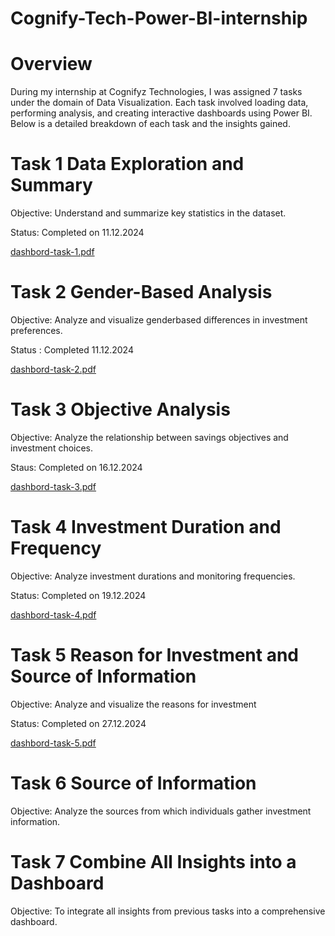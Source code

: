 # Cognify-Tech-Power-BI-internship

# Overview

During my internship at Cognifyz Technologies, I was assigned 7 tasks under the domain of Data Visualization. Each task involved loading data, performing analysis, and creating interactive dashboards using Power BI. Below is a detailed breakdown of each task and the insights gained.

# Task 1 Data Exploration and Summary
Objective: Understand and summarize key statistics in the dataset.

Status: Completed on 11.12.2024

[dashbord-task-1.pdf](https://github.com/user-attachments/files/18149536/dashbord-task-1.pdf)


# Task 2 Gender-Based Analysis
Objective: Analyze and visualize genderbased differences in investment preferences.

Status : Completed 11.12.2024

[dashbord-task-2.pdf](https://github.com/user-attachments/files/18149561/dashbord-task-2.pdf)

# Task 3 Objective Analysis
Objective: Analyze the relationship between savings objectives and investment choices.

Staus: Completed on 16.12.2024

[dashbord-task-3.pdf](https://github.com/user-attachments/files/18149571/dashbord-task-3.pdf)

# Task 4 Investment Duration and Frequency
Objective: Analyze investment durations and monitoring frequencies.

Status: Completed on 19.12.2024

[dashbord-task-4.pdf](https://github.com/user-attachments/files/18195615/dashbord-task-4.pdf)

# Task 5 Reason for Investment and Source of Information
Objective: Analyze and visualize the reasons for investment

Status: Completed on 27.12.2024

[dashbord-task-5.pdf](https://github.com/user-attachments/files/18263859/dashbord-task-5.pdf)

# Task 6 Source of Information
Objective: Analyze the sources from which individuals gather investment information.

# Task 7 Combine All Insights into a Dashboard
Objective: To integrate all insights from previous tasks into a comprehensive dashboard.
